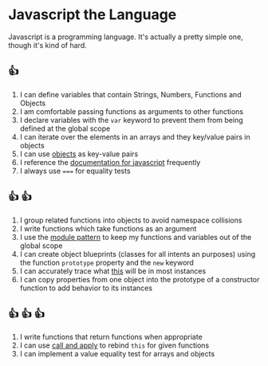 # Javascript the Language

Javascript is a programming language. It's actually a pretty simple one, though
it's kind of hard.

## :+1:
1. I can define variables that contain Strings, Numbers, Functions and Objects
1. I am comfortable passing functions as arguments to other functions
1. I declare variables with the `var` keyword to prevent them from being defined at the global scope
1. I can iterate over the elements in an arrays and they key/value pairs in objects
1. I can use [objects](http://teamtreehouse.com/library/websites/javascript-foundations/objects/basic-objects) as key-value pairs
1. I reference the [documentation for
   javascript](https://developer.mozilla.org/en-US/docs/Web/JavaScript/Reference)
   frequently
1. I always use `===` for equality tests

## :+1: :+1:
1. I group related functions into objects to avoid namespace collisions
1. I write functions which take functions as an argument
1. I use the [module
   pattern](http://www.adequatelygood.com/JavaScript-Module-Pattern-In-Depth.html)
   to keep my functions and variables out of the global scope
1. I can create object blueprints (classes for all intents an purposes) using the function `prototype` property and the `new` keyword
1. I can accurately trace what [this](http://trephine.org/t/index.php?title=Understanding_JavaScript%27s_this_keyword) will be in most instances
1. I can copy properties from one object into the prototype of a constructor function to add behavior to its instances

## :+1: :+1: :+1:
1. I write functions that return functions when appropriate
1. I can use [call and
   apply](http://trephine.org/t/index.php?title=JavaScript_call_and_apply) to
   rebind `this` for given functions
1. I can implement a value equality test for arrays and objects
